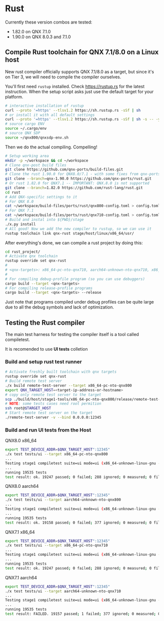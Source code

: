 # Rust

Currently these version combos are tested:
+ 1.82.0 on QNX 7.1.0
+ 1.90.0 on QNX 8.0.3 and 7.1.0

## Compile Rust toolchain for QNX 7.1/8.0 on a Linux host
New rust compiler officially supports QNX 7.1/8.0 as a target, but since it's on Tier 3, we will need to compile the compiler ourselves.

You'll first need `rustup` installed. Check https://rustup.rs for the latest instruction. When the setup script asks just use the default target for your platform.

```bash
# interactive installation of rustup
curl --proto '=https' --tlsv1.2 https://sh.rustup.rs -sSf | sh
# or install it with all default settings
curl --proto '=https' --tlsv1.2 https://sh.rustup.rs -sSf | sh -s -- -y
# source cargo ENV
source ~/.cargo/env
# source QNX SDP
source ~/qnx800/qnxsdp-env.sh
```

Then we do the actual compiling. Compelling!

```bash
# Setup working area
mkdir -p ~/workspace && cd ~/workspace
# Clone qnx-post build files
git clone https://github.com/qnx-ports/build-files.git
# Clone the rust 1.90.0 for QNX8.0/7.1 - with some fixes from qnx-ports/rust
git clone --branch=qnx-1.90.0 https://github.com/qnx-ports/rust.git
# Or rust 1.82.0 for QNX7.1 -- IMPORTANT: QNX.8.0 is not supported
git clone --branch=1.82.0 https://github.com/rust-lang/rust.git
cd rust
# Add QNX-specific settings to it
# For QNX 8.0
cat ~/workspace/build-files/ports/rust/qnx800-config.toml > config.toml
# For QNX 7.1
cat ~/workspace/build-files/ports/rust/qnx710-config.toml > config.toml
# Build and instal into ${PWD}/stage
./x.py install
# All good! Now we add the new compiler to rustup, so we can use it
rustup toolchain link qnx-rust stage/host/linux/x86_64/usr/
```

After everything's done, we can compile a rust project by doing this:

```bash
cd rust_project/
# Activate qnx toolchain
rustup override set qnx-rust
#
# <qnx-targets>: x86_64-pc-nto-qnx710, aarch64-unknown-nto-qnx710, x86_64-pc-nto-qnx800, aarch64-unknown-nto-qnx800
#
# For compiling debug-profile program (so you can use debuggers)
cargo build --target <qnx-targets>
# For compiling release-profile programs
cargo build --target <qnx-targets> --release
```

Just note that programs compiled under debug profiles can be quite large due to all the debug symbols and lack of optimization.

## Testing the Rust compiler

The main test harness for testing the compiler itself is a tool called compiletest.

It is recomended to use **UI tests** colletion

### Build and setup rust test runner

```bash
# Activate freshly built toolchain with qnx targets
rustup override set qnx-rust
# Build remote test server
./x build remote-test-server --target x86_64-pc-nto-qnx800
export QNX_TARGET_HOST=<target-ip-address-or-hostname>
# copy only remote test server to the target
scp ./build/host/stage1-tools/x86_64-pc-nto-qnx800/release/remote-test-server qnxuser@$QNX_TARGET_HOST:/data/home/qnxuser/
# NOTE: some tests cases need root permition
ssh root@$TARGET_HOST
# Start remote test server on the target
./remote-test-server -v --bind 0.0.0.0:12345
```

### Build and run UI tests from the Host

QNX8.0 x86_64
```bash
export TEST_DEVICE_ADDR=$QNX_TARGET_HOST":12345"
./x test tests/ui --target x86_64-pc-nto-qnx800
...
Testing stage1 compiletest suite=ui mode=ui (x86_64-unknown-linux-gnu -> x86_64-pc-nto-qnx800)
...
running 19535 tests
test result: ok. 19247 passed; 0 failed; 288 ignored; 0 measured; 0 filtered out; finished in 287.34s
```

QNX8.0 aarch64
```bash
export TEST_DEVICE_ADDR=$QNX_TARGET_HOST":12345"
./x test tests/ui --target aarch64-unknown-nto-qnx800
...
Testing stage1 compiletest suite=ui mode=ui (x86_64-unknown-linux-gnu -> aarch64-unknown-nto-qnx800)
...
running 19535 tests
test result: ok. 19158 passed; 0 failed; 377 ignored; 0 measured; 0 filtered out; finished in 332.21s
```

QNX7.1 x86_64
```bash
export TEST_DEVICE_ADDR=$QNX_TARGET_HOST":12345"
./x test tests/ui --target x86_64-pc-nto-qnx710
...
Testing stage1 compiletest suite=ui mode=ui (x86_64-unknown-linux-gnu -> x86_64-pc-nto-qnx710)
...
running 19535 tests
test result: ok. 19247 passed; 0 failed; 288 ignored; 0 measured; 0 filtered out; finished in 290.45s
```

QNX7.1 aarch64
```bash
export TEST_DEVICE_ADDR=$QNX_TARGET_HOST":12345"
./x test tests/ui --target aarch64-unknown-nto-qnx710
...
Testing stage1 compiletest suite=ui mode=ui (x86_64-unknown-linux-gnu -> aarch64-unknown-nto-qnx710)
...
running 19535 tests
test result: FAILED. 19157 passed; 1 failed; 377 ignored; 0 measured; 0 filtered out; finished in 301.42s
```
